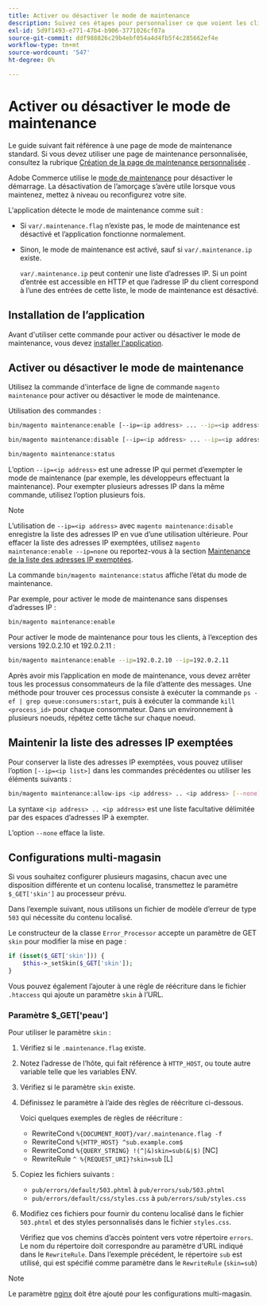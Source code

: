 ```yaml
---
title: Activer ou désactiver le mode de maintenance
description: Suivez ces étapes pour personnaliser ce que voient les clients lorsque votre déploiement Adobe Commerce est arrêté pour maintenance.
exl-id: 5d9f1493-e771-47b4-b906-3771026cf07a
source-git-commit: ddf988826c29b4ebf054a4d4fb5f4c285662ef4e
workflow-type: tm+mt
source-wordcount: '547'
ht-degree: 0%

---
```


# Activer ou désactiver le mode de maintenance

Le guide suivant fait référence à une page de mode de maintenance standard. Si vous devez utiliser une page de maintenance personnalisée, consultez la rubrique [Création de la page de maintenance personnalisée](../../upgrade/troubleshooting/maintenance-mode-options.md) .

Adobe Commerce utilise le [mode de maintenance](../../configuration/bootstrap/application-modes.md#maintenance-mode) pour désactiver le démarrage. La désactivation de l’amorçage s’avère utile lorsque vous maintenez, mettez à niveau ou reconfigurez votre site.

L&#39;application détecte le mode de maintenance comme suit :

* Si `var/.maintenance.flag` n’existe pas, le mode de maintenance est désactivé et l’application fonctionne normalement.
* Sinon, le mode de maintenance est activé, sauf si `var/.maintenance.ip` existe.

  `var/.maintenance.ip` peut contenir une liste d’adresses IP. Si un point d’entrée est accessible en HTTP et que l’adresse IP du client correspond à l’une des entrées de cette liste, le mode de maintenance est désactivé.

## Installation de l’application

Avant d&#39;utiliser cette commande pour activer ou désactiver le mode de maintenance, vous devez [installer l&#39;application](../advanced.md).

## Activer ou désactiver le mode de maintenance

Utilisez la commande d&#39;interface de ligne de commande `magento maintenance` pour activer ou désactiver le mode de maintenance.

Utilisation des commandes :

```bash
bin/magento maintenance:enable [--ip=<ip address> ... --ip=<ip address>] | [ip=none]
```

```bash
bin/magento maintenance:disable [--ip=<ip address> ... --ip=<ip address>] | [ip=none]
```

```bash
bin/magento maintenance:status
```

L’option `--ip=<ip address>` est une adresse IP qui permet d’exempter le mode de maintenance (par exemple, les développeurs effectuant la maintenance). Pour exempter plusieurs adresses IP dans la même commande, utilisez l’option plusieurs fois.

>[!NOTE]
>
>L’utilisation de `--ip=<ip address>` avec `magento maintenance:disable` enregistre la liste des adresses IP en vue d’une utilisation ultérieure. Pour effacer la liste des adresses IP exemptées, utilisez `magento maintenance:enable --ip=none` ou reportez-vous à la section [Maintenance de la liste des adresses IP exemptées](#maintain-the-list-of-exempt-ip-addresses).

La commande `bin/magento maintenance:status` affiche l’état du mode de maintenance.

Par exemple, pour activer le mode de maintenance sans dispenses d’adresses IP :

```bash
bin/magento maintenance:enable
```

Pour activer le mode de maintenance pour tous les clients, à l’exception des versions 192.0.2.10 et 192.0.2.11 :

```bash
bin/magento maintenance:enable --ip=192.0.2.10 --ip=192.0.2.11
```

Après avoir mis l’application en mode de maintenance, vous devez arrêter tous les processus consommateurs de la file d’attente des messages.
Une méthode pour trouver ces processus consiste à exécuter la commande `ps -ef | grep queue:consumers:start`, puis à exécuter la commande `kill <process_id>` pour chaque consommateur. Dans un environnement à plusieurs noeuds, répétez cette tâche sur chaque noeud.

## Maintenir la liste des adresses IP exemptées

Pour conserver la liste des adresses IP exemptées, vous pouvez utiliser l’option `[--ip=<ip list>]` dans les commandes précédentes ou utiliser les éléments suivants :

```bash
bin/magento maintenance:allow-ips <ip address> .. <ip address> [--none]
```

La syntaxe `<ip address> .. <ip address>` est une liste facultative délimitée par des espaces d’adresses IP à exempter.

L’option `--none` efface la liste.

## Configurations multi-magasin

<!-- To set up multiple stores, each with a different layout and localized content, create a skin for each and put it into `pub/errors/{name}` where `{name}` is the store code. To distinguish between stores and websites with the same instance, use `pub/errors/{type}-{name}` where `{type}` is either `store` or `website` and matches the `MAGE_RUN_TYPE` in your server configuration. Another option is to pass the `$_GET['skin']` parameter to the intended processor. This method requires a specific configuration on your server. -->
<!-- Replace the line below with the commented text after https://github.com/magento/magento2/pull/35095 is merged. -->

Si vous souhaitez configurer plusieurs magasins, chacun avec une disposition différente et un contenu localisé, transmettez le paramètre `$_GET['skin']` au processeur prévu.

Dans l’exemple suivant, nous utilisons un fichier de modèle d’erreur de type `503` qui nécessite du contenu localisé.

Le constructeur de la classe `Error_Processor` accepte un paramètre de GET `skin` pour modifier la mise en page :

```php
if (isset($_GET['skin'])) {
    $this->_setSkin($_GET['skin']);
}
```

Vous pouvez également l’ajouter à une règle de réécriture dans le fichier `.htaccess` qui ajoute un paramètre `skin` à l’URL.

### Paramètre $_GET[&#39;peau&#39;]

Pour utiliser le paramètre `skin` :

1. Vérifiez si le `.maintenance.flag` existe.
1. Notez l’adresse de l’hôte, qui fait référence à `HTTP_HOST`, ou toute autre variable telle que les variables ENV.
1. Vérifiez si le paramètre `skin` existe.
1. Définissez le paramètre à l’aide des règles de réécriture ci-dessous.

   Voici quelques exemples de règles de réécriture :

   * RewriteCond `%{DOCUMENT_ROOT}/var/.maintenance.flag -f`
   * RewriteCond `%{HTTP_HOST} ^sub.example.com$`
   * RewriteCond `%{QUERY_STRING} !(^|&)skin=sub(&|$)` [NC]
   * RewriteRule `^ %{REQUEST_URI}?skin=sub` [L]

1. Copiez les fichiers suivants :

   * `pub/errors/default/503.phtml` à `pub/errors/sub/503.phtml`
   * `pub/errors/default/css/styles.css` à `pub/errors/sub/styles.css`

1. Modifiez ces fichiers pour fournir du contenu localisé dans le fichier `503.phtml` et des styles personnalisés dans le fichier `styles.css`.

   Vérifiez que vos chemins d’accès pointent vers votre répertoire `errors`. Le nom du répertoire doit correspondre au paramètre d’URL indiqué dans le `RewriteRule`. Dans l’exemple précédent, le répertoire `sub` est utilisé, qui est spécifié comme paramètre dans le `RewriteRule` (`skin=sub`)

>[!NOTE]
>
>Le paramètre [nginx](../../configuration/multi-sites/ms-nginx.md) doit être ajouté pour les configurations multi-magasin.
